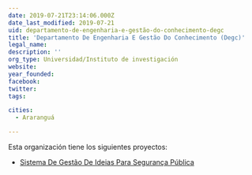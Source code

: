 ```yaml
---
date: 2019-07-21T23:14:06.000Z
date_last_modified: 2019-07-21
uid: departamento-de-engenharia-e-gestão-do-conhecimento-degc
title: 'Departamento De Engenharia E Gestão Do Conhecimento (Degc)'
legal_name: 
description: ''
org_type: Universidad/Instituto de investigación
website: 
year_founded: 
facebook: 
twitter: 
tags:

cities: 
  - Araranguá

---
```


Esta organización tiene los siguientes proyectos:

- [Sistema De Gestão De Ideias Para Segurança Pública](/proyectos/sistema-de-gestão-de-ideias-para-seguranca-publica)
